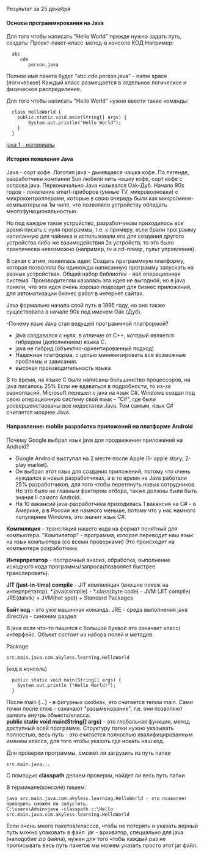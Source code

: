 Результат за 25 декабря

#### Основы программирования на Java
 Для того чтобы написать "Hello World" прежде нужно задать путь, создать:
      Проект-пакет-класс-метод-в консоле КОД
 Например:
```
  abc
     cde
        person.java
```
 Полное имя пакета будет "abc.cde.person.java" - name space (логическое)
 Каждый класс размещается в отдельное логическое и физическое распределение.

 Для того чтобы написать "Hello World" нужно ввести такие команды:
```
  class HelloWorld {
    public.static.void.main(String[] args) {
        System.out.println("Hello World");
    }
  }
  ```
 [java 1 - материалы](http:/tinyurl.com/hpmwe7m)
  
#### История появления Java

Java - сорт кофе. Логотип java - дымящаяся чашка кофе.
По легенде, разработчики компании Sun любили пить чашку кофе, сорт кофе c острова java. Первоначально Java назывался Oak-Дуб. Начало 90х годов - появление smart-приборов (умные TV, микроволновки) с микроконтроллерами, которые в свою очередь были как микро/мини- компьютеры на 1м чипе, что позволяло устройству обладать многофункциональностью.

Но под каждое такое устройство, разработчикам приходилось все время писать с нуля программы, т.е. к примеру, если брали программу написанную для чайника и использовали его для создания другого устройства либо же взаимодействия 2х устройств, то это было практически невозможно (например, tv и cd-плеер, пульт управления).

В связи с этим, появилась идея:
   Создать программную платформу, которая позволяла бы единожды написанную программу запускать на разных устройствах.
Общий набор библиотек - явл операционная система.
Производителям казалась эта идея не выгодной, но в java поняли, что эта идея очень хорошо подходит для бизнес приложений,
для автоматизации бизнес работ в интернет сайтах.

  Java формально начало свой путь в 1995 году, но она также существовала в начале 90х под именем Oak (Дуб).

-Почему язык Java стал ведущей программной платформой?
 + java создавался с нуля, в отличие от С++, который является гибридом (дополнением) языка С.
 + java не гибрид (объектно-ориентированный подход)
 + Надежная платформа, с целью минимизировать все возможные проблемы и зависания.
 + высокая производительность языка

В то время, на языке С были написаны большинство процессоров, на java писалось 25%
Если не вдаваться в подробности, то из-за разногласий, Microsoft перешел с java на язык C#.
Windows создал под свою операционную систему свой язык - "C#", где были усовершенствованы все недостатки Java.
Тем самым, язык C# считается мощнее Java.

#### Направление:  mobile разработка приложений на платформе Android
  Почему Google выбрал язык java для продвижения приложений на Android?
   + Google Android выступал на 2 месте после Apple (1- apple story; 2-play market).
   + Он выбрал этот язык для создания приложений, потому что очень нуждался в новых разработчиках, а в то время на Java
     работали 25% разработчиков, для того чтобы перетянуть новых сотрудников.
     Но это было не главным фактором отбора, также должны были быть знания Ii самого Android.
   + На 10 вакансий java-разработчика приходилась 1 вакансия на C# - в Америке, а в России же намного меньше, потому
     что у нас намного популярнее Windows, это значит язык C#.

**Компиляция** - трансляция нашего кода на формат понятный для компьютера.
"Компилятор" - программа, которая переводит наш язык на язык компьютера (со всеми проверками)
Это происходит на компьютере разработчика.

**Интерпретатор** - построчный анализ, обработка, выполнение исходного кода программы/запроса(позволяет быстрее транслировать).

**JIT (just-in-time) compile** -  JIT компиляция (внешне похож на интерпретатор).
   *.java(compile) - *.class(byte code) - JVM (JIT compile)
     JRE(dalvik) = JVM(hot spot) + Standard Packages

**Байт код** - это уже машинная команда.
JRE - среда выполнения java
directiva - синоним раздел

В java если что-то пишется с большой буквой это означает класс/интерфейс.
Объект состоит из набора полей и методов.

Package 
```
src.main.java.com.akyless.learning.HelloWorld
```
 (код в консоль)
``` 
  public static void main(String[] args) {
    System.out.println ("Hello World!");
  }
```
 После main {...} - в фигурных скобках, это считается телом main.
 Сами точки после слов - означают "разыменование", т.е. они позволяют залезть внутрь объекта/класса.  
 **public static void main(String[] args)** - это глобальная функция, метод доступный всей программе.
 Структуру папки нужно указывать полностью, весь путь - это считается полностью квалифицированным именем класса, для того
 чтобы указать где искать наш код.

Для проверки программы, сможет ли загрузить из путь папки 
```
src.main.java...
```
С помощью **classpath** делаем проверки, найдет ли весь путь папки

 В терминале(консоле) пишем:
 ```
java src.main.java.com.akyless.learning.HelloWorld - это позволяет проверить сможем ли запустить.
С:\users\Admin>java -classpath c:\Hello src.main.java.com.akyless.learning.HelloWorld
```

Если очень много пакетов/классов, чтобы не потерять и указать верный путь можно упаковать в файл.
jar - архиватор, специально для java (наподобие zip файла), нужен для того чтобы каждый раз не прописывать весь путь пакетов
мы можем указать просто этот jar файл.
